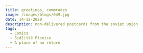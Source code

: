 ```yaml
---
title: greetings, commrades
image: /images/blogs/049.jpg
date: 14-12-2020
description: non-delivered postcards from the soviet union
tags:
  - Comics
  - Sídliště Písnice
  - A place of no return
---
```

